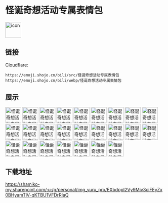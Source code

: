 # 怪诞奇想活动专属表情包
<img src="https://emoji.shojo.cn/bili/src/怪诞奇想活动专属表情包/icon.png" width="50" height="50" alt="icon">

## 链接
Cloudflare:
```
https://emoji.shojo.cn/bili/src/怪诞奇想活动专属表情包
https://emoji.shojo.cn/bili/webp/怪诞奇想活动专属表情包
```
## 展示
<img src="https://emoji.shojo.cn/bili/src/怪诞奇想活动专属表情包/怪诞奇想活动专属表情包-我能飞.png" width="50" height="50" alt="怪诞奇想活动专属表情包-我能飞">
<img src="https://emoji.shojo.cn/bili/src/怪诞奇想活动专属表情包/怪诞奇想活动专属表情包-送你花.png" width="50" height="50" alt="怪诞奇想活动专属表情包-送你花">
<img src="https://emoji.shojo.cn/bili/src/怪诞奇想活动专属表情包/怪诞奇想活动专属表情包-不忍直视.png" width="50" height="50" alt="怪诞奇想活动专属表情包-不忍直视">
<img src="https://emoji.shojo.cn/bili/src/怪诞奇想活动专属表情包/怪诞奇想活动专属表情包-我不知道.png" width="50" height="50" alt="怪诞奇想活动专属表情包-我不知道">
<img src="https://emoji.shojo.cn/bili/src/怪诞奇想活动专属表情包/怪诞奇想活动专属表情包-大变活人.png" width="50" height="50" alt="怪诞奇想活动专属表情包-大变活人">
<img src="https://emoji.shojo.cn/bili/src/怪诞奇想活动专属表情包/怪诞奇想活动专属表情包-点赞.png" width="50" height="50" alt="怪诞奇想活动专属表情包-点赞">
<img src="https://emoji.shojo.cn/bili/src/怪诞奇想活动专属表情包/怪诞奇想活动专属表情包-表演开始.png" width="50" height="50" alt="怪诞奇想活动专属表情包-表演开始">
<img src="https://emoji.shojo.cn/bili/src/怪诞奇想活动专属表情包/怪诞奇想活动专属表情包-快跑.png" width="50" height="50" alt="怪诞奇想活动专属表情包-快跑">
<img src="https://emoji.shojo.cn/bili/src/怪诞奇想活动专属表情包/怪诞奇想活动专属表情包-变身.png" width="50" height="50" alt="怪诞奇想活动专属表情包-变身">
<img src="https://emoji.shojo.cn/bili/src/怪诞奇想活动专属表情包/怪诞奇想活动专属表情包-百发百中.png" width="50" height="50" alt="怪诞奇想活动专属表情包-百发百中">
<img src="https://emoji.shojo.cn/bili/src/怪诞奇想活动专属表情包/怪诞奇想活动专属表情包-兔子.png" width="50" height="50" alt="怪诞奇想活动专属表情包-兔子">
<img src="https://emoji.shojo.cn/bili/src/怪诞奇想活动专属表情包/怪诞奇想活动专属表情包-magic.png" width="50" height="50" alt="怪诞奇想活动专属表情包-magic">
<img src="https://emoji.shojo.cn/bili/src/怪诞奇想活动专属表情包/怪诞奇想活动专属表情包-恍然大悟.png" width="50" height="50" alt="怪诞奇想活动专属表情包-恍然大悟">
<img src="https://emoji.shojo.cn/bili/src/怪诞奇想活动专属表情包/怪诞奇想活动专属表情包-吃瓜中.png" width="50" height="50" alt="怪诞奇想活动专属表情包-吃瓜中">
<img src="https://emoji.shojo.cn/bili/src/怪诞奇想活动专属表情包/怪诞奇想活动专属表情包-不敢相信.png" width="50" height="50" alt="怪诞奇想活动专属表情包-不敢相信">
<img src="https://emoji.shojo.cn/bili/src/怪诞奇想活动专属表情包/怪诞奇想活动专属表情包-生气.png" width="50" height="50" alt="怪诞奇想活动专属表情包-生气">
<img src="https://emoji.shojo.cn/bili/src/怪诞奇想活动专属表情包/怪诞奇想活动专属表情包-干杯.png" width="50" height="50" alt="怪诞奇想活动专属表情包-干杯">
<img src="https://emoji.shojo.cn/bili/src/怪诞奇想活动专属表情包/怪诞奇想活动专属表情包-领奖.png" width="50" height="50" alt="怪诞奇想活动专属表情包-领奖">
<img src="https://emoji.shojo.cn/bili/src/怪诞奇想活动专属表情包/怪诞奇想活动专属表情包-困困.png" width="50" height="50" alt="怪诞奇想活动专属表情包-困困">
<img src="https://emoji.shojo.cn/bili/src/怪诞奇想活动专属表情包/怪诞奇想活动专属表情包-欢迎.png" width="50" height="50" alt="怪诞奇想活动专属表情包-欢迎">
<img src="https://emoji.shojo.cn/bili/src/怪诞奇想活动专属表情包/怪诞奇想活动专属表情包-吸欧气.png" width="50" height="50" alt="怪诞奇想活动专属表情包-吸欧气">
<img src="https://emoji.shojo.cn/bili/src/怪诞奇想活动专属表情包/怪诞奇想活动专属表情包-抽签.png" width="50" height="50" alt="怪诞奇想活动专属表情包-抽签">
<img src="https://emoji.shojo.cn/bili/src/怪诞奇想活动专属表情包/怪诞奇想活动专属表情包-偷偷观察.png" width="50" height="50" alt="怪诞奇想活动专属表情包-偷偷观察">
<img src="https://emoji.shojo.cn/bili/src/怪诞奇想活动专属表情包/怪诞奇想活动专属表情包-施法ing.png" width="50" height="50" alt="怪诞奇想活动专属表情包-施法ing">
<img src="https://emoji.shojo.cn/bili/src/怪诞奇想活动专属表情包/怪诞奇想活动专属表情包-轮到你了.png" width="50" height="50" alt="怪诞奇想活动专属表情包-轮到你了">

## 下载地址

https://shamiko-my.sharepoint.com/:u:/g/personal/img_yuru_pro/EXbdppI2Vy9Miv3ciFEyZx0BHyamTlV-qKTBU1VFDrRlaQ